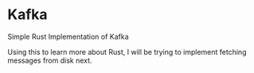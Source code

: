 # Kafka
Simple Rust Implementation of Kafka 

Using this to learn more about Rust, I will be trying to implement fetching messages from disk next.
